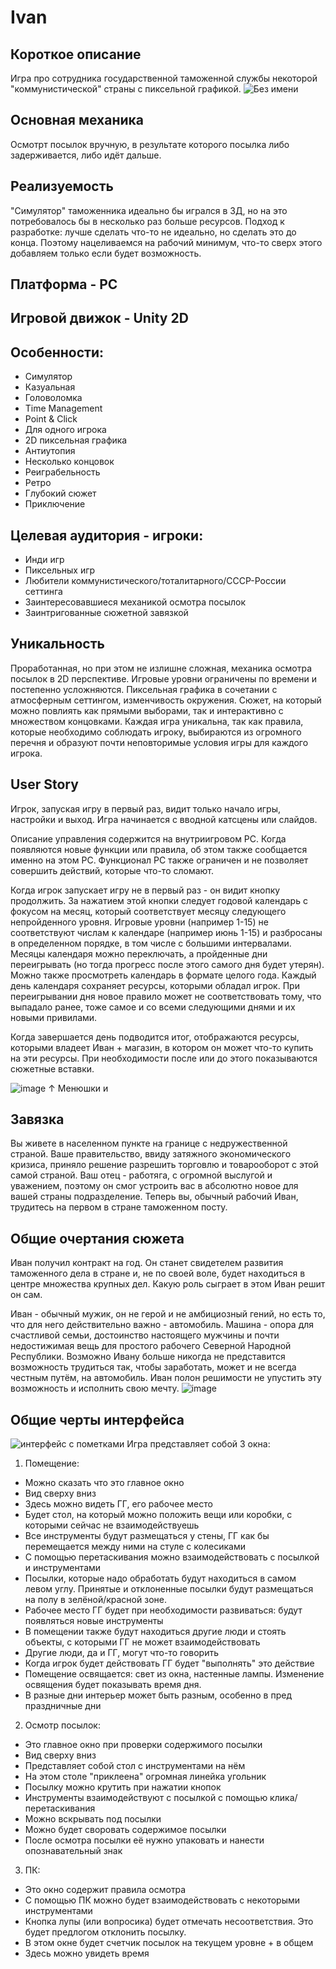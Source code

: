 # Ivan

## Короткое описание
Игра про сотрудника государственной таможенной службы некоторой "коммунистической" страны с пиксельной графикой.
![Без имени](https://user-images.githubusercontent.com/57444845/183237588-f8a9cf78-9662-49e0-861b-8422114d2aba.png)

## Основная механика
Осмотрт посылок вручную, в результате которого посылка либо задерживается, либо идёт дальше.

## Реализуемость
"Симулятор" таможенника идеально бы игрался в 3Д, но на это потребовалось бы в несколько раз больше ресурсов. Подход к разработке: лучше сделать что-то не идеально, но сделать это до конца. Поэтому нацеливаемся на рабочий минимум, что-то сверх этого добавляем только если будет возможность.

## Платформа - PC
## Игровой движок - Unity 2D

## Особенности: 
- Симулятор
- Казуальная
- Головоломка
- Time Management
- Point & Click
- Для одного игрока
- 2D пиксельная графика
- Антиутопия
- Несколько концовок
- Реиграбельность
- Ретро
- Глубокий сюжет
- Приключение

## Целевая аудитория - игроки:
- Инди игр
- Пиксельных игр
- Любители коммунистического/тоталитарного/СССР-России сеттинга
- Заинтересовавшиеся механикой осмотра посылок
- Заинтригованные сюжетной завязкой

## Уникальность
Проработанная, но при этом не излишне сложная, механика осмотра посылок в 2D перспективе. Игровые уровни ограничены по времени и постепенно усложняются. Пиксельная графика в сочетании с атмосферным сеттингом, изменчивость окружения. Сюжет, на который можно повлиять как прямыми выборами, так и интерактивно с множеством концовками. Каждая игра уникальна, так как правила, которые необходимо соблюдать игроку, выбираются из огромного перечня и образуют почти неповторимые условия игры для каждого игрока.

## User Story
Игрок, запуская игру в первый раз, видит только начало игры, настройки и выход. Игра начинается с вводной катсцены или слайдов. 

Описание управления содержится на внутриигровом PC. Когда появляются новые функции или правила, об этом также сообщается именно на этом PC. Функционал PC также ограничен и не позволяет совершить действий, которые что-то сломают.

Когда игрок запускает игру не в первый раз - он видит кнопку продолжить. За нажатием этой кнопки следует годовой календарь с фокусом на месяц, который соответствует месяцу следующего непройденного уровня. Игровые уровни (например 1-15) не соответствуют числам к календаре (например июнь 1-15) и разбросаны в определенном порядке, в том числе с большими интервалами. Месяцы календаря можно переключать, а пройденные дни переигрывать (но тогда прогресс после этого самого дня будет утерян). Можно также просмотреть календарь в формате целого года. Каждый день календаря сохраняет ресурсы, которыми обладал игрок. При переигрывании дня новое правило может не соответствовать тому, что выпадало ранее, тоже самое и со всеми следующими днями и их новыми привилами.

Когда завершается день подводится итог, отображаются ресурсы, которыми владеет Иван + магазин, в котором он может что-то купить на эти ресурсы. При необходимости после или до этого показываются сюжетные вставки.

![image](https://user-images.githubusercontent.com/57444845/183241128-416fd8f3-d904-4080-8b28-65232473221d.png)
↑ Менюшки и 

## Завязка
Вы живете в населенном пункте на границе с недружественной страной. Ваше правительство, ввиду затяжного экономического кризиса, приняло решение разрешить торговлю и товарооборот с этой самой страной. Ваш отец - работяга, с огромной выслугой и уважением, поэтому он смог устроить вас в абсолютно новое для вашей страны подразделение. Теперь вы, обычный рабочий Иван, трудитесь на первом в стране таможенном посту.

## Общие очертания сюжета
Иван получил контракт на год. Он станет свидетелем развития таможенного дела в стране и, не по своей воле, будет находиться в центре множества крупных дел. Какую роль сыграет в этом Иван решит он сам. 

Иван - обычный мужик, он не герой и не амбициозный гений, но есть то, что для него действительно важно - автомобиль. Машина - опора для счастливой семьи, достоинство настоящего мужчины и почти недостижимая вещь для простого рабочего Северной Народной Республики. Возможно Ивану больше никогда не представится возможность трудиться так, чтобы заработать, может и не всегда честным путём, на автомобиль. Иван полон решимости не упустить эту возможность и исполнить свою мечту.
![image](https://user-images.githubusercontent.com/57444845/183042245-4b00a50c-6ec2-43dd-91d2-841fc70502c1.png)

## Общие черты интерфейса
![интерфейс с пометками](https://user-images.githubusercontent.com/57444845/183043032-8442f3fc-b3b9-4127-b341-2dcca47cf80c.png)
Игра представляет собой 3 окна:
1. Помещение:
- Можно сказать что это главное окно
- Вид сверху вниз
- Здесь можно видеть ГГ, его рабочее место
- Будет стол, на который можно положить вещи или коробки, с которыми сейчас не взаимодействуешь
- Все инструменты будут размещаться у стены, ГГ как бы перемещается между ними на стуле с колесиками
- С помощью перетаскивания можно взаимодействовать с посылкой и инструментами
- Посылки, которые надо обработать будут находиться в самом левом углу. Принятые и отклоненные посылки будут размещаться на полу в зелёной/красной зоне.
- Рабочее место ГГ будет при необходимости развиваться: будут появляться новые инструменты
- В помещении также будут находиться другие люди и стоять объекты, с которыми ГГ не может взаимодействовать
- Другие люди, да и ГГ, могут что-то говорить
- Когда игрок будет действовать ГГ будет "выполнять" это действие
- Помещение освящается: свет из окна, настенные лампы. Изменение освящения будет показывать время дня.
- В разные дни интерьер может быть разным, особенно в пред праздничные дни

2. Осмотр посылок:
- Это главное окно при проверки содержимого посылки
- Вид сверху вниз
- Представляет собой стол с инструментами на нём
- На этом столе "приклеена" огромная линейка угольник
- Посылку можно крутить при нажатии кнопок
- Инструменты взаимодействуют с посылкой с помощью клика/перетаскивания
- Можно вскрывать под посылки
- Можно будет своровать содержимое посылки
- После осмотра посылки её нужно упаковать и нанести опознавательный знак

3. ПК:
- Это окно содержит правила осмотра
- С помощью ПК можно будет взаимодействовать с некоторыми инструментами
- Кнопка лупы (или вопросика) будет отмечать несоответствия. Это будет предлогом отклонить посылку.
- В этом окне будет счетчик посылок на текущем уровне + в общем
- Здесь можно увидеть время

## 
